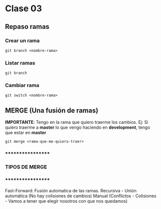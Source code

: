 # Clase 03

## Repaso ramas

### Crear un rama

    git branch <nombre-rama>

### Listar ramas

    git branch

### Cambiar rama

    git switch <nombre-rama>


## MERGE (Una fusión de ramas)

**IMPORTANTE**: Tengo en la rama que quiero traerme los cambios. Ej: Si quiero traerme a **master** lo que vengo haciendo en **development**, tengo que estar en **master**


    git merge <rama-que-me-quiero-traer>

### ****************
### TIPOS DE MERGE
### ****************

Fast-Forward: Fusión automatica de las ramas.
Recursiva - Unión automática (No hay colisiones de cambios)
Manual (Conflictos - Colisiones - Vamos a tener que elegir nosotros con que nos quedamos)
